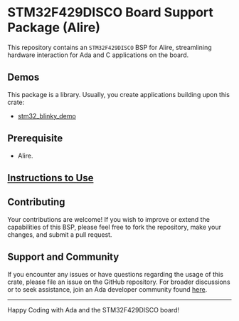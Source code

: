 # STM32F429DISCO Board Support Package (Alire)

This repository contains an `STM32F429DISCO` BSP for Alire, streamlining hardware interaction for Ada and C applications on the board.

## Demos
This package is a library. Usually, you create applications building upon this crate:
- [stm32_blinky_demo](https://github.com/GNAT-Academic-Program/stm32_blinky_demo)

## Prerequisite

- Alire.

## [Instructions to Use](https://github.com/GNAT-Academic-Program#install-alire-an-ada-package-manager)

## Contributing

Your contributions are welcome! If you wish to improve or extend the capabilities of this BSP, please feel free to fork the repository, make your changes, and submit a pull request.

## Support and Community

If you encounter any issues or have questions regarding the usage of this crate, please file an issue on the GitHub repository. 
For broader discussions or to seek assistance, join an Ada developer community found [here](https://github.com/ohenley/awesome-ada?tab=readme-ov-file#community).

---

Happy Coding with Ada and the STM32F429DISCO board!
